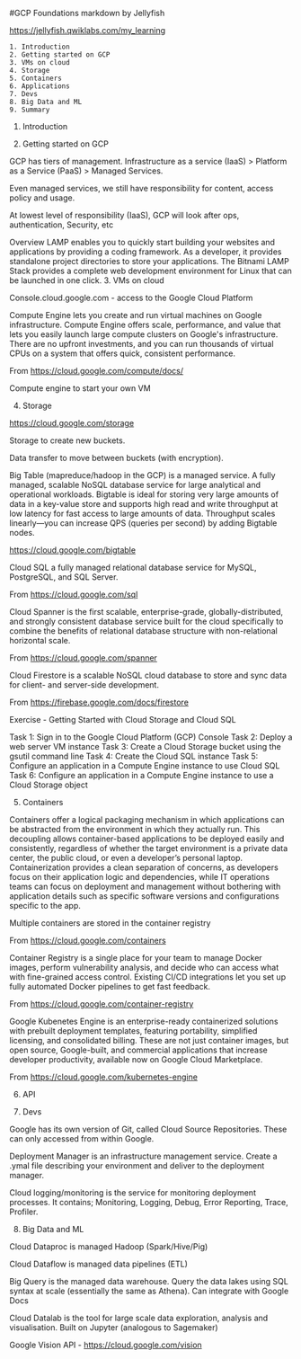 #GCP Foundations markdown by Jellyfish

https://jellyfish.qwiklabs.com/my_learning
	
	1. Introduction
	2. Getting started on GCP
	3. VMs on cloud
	4. Storage
	5. Containers
	6. Applications
	7. Devs
	8. Big Data and ML
	9. Summary

1. Introduction



2. Getting started on GCP

GCP has tiers of management. Infrastructure as a service (IaaS) > Platform as a Service (PaaS) > Managed Services.

Even managed services, we still have responsibility for content, access policy and usage. 

At lowest level of responsibility (IaaS), GCP will look after ops, authentication, Security, etc

Overview
LAMP enables you to quickly start building your websites and applications by providing a coding framework. As a developer, it provides standalone project directories to store your applications. The Bitnami LAMP Stack provides a complete web development environment for Linux that can be launched in one click.
3. VMs on cloud

Console.cloud.google.com - access to the Google Cloud Platform

Compute Engine lets you create and run virtual machines on Google infrastructure. Compute Engine offers scale, performance, and value that lets you easily launch large compute clusters on Google's infrastructure. There are no upfront investments, and you can run thousands of virtual CPUs on a system that offers quick, consistent performance.

From <https://cloud.google.com/compute/docs/> 

Compute engine to start your own VM

4. Storage

https://cloud.google.com/storage

Storage to create new buckets. 



Data transfer to move between buckets (with encryption). 

Big Table (mapreduce/hadoop in the GCP) is a managed service. 
A fully managed, scalable NoSQL database service for large analytical and operational workloads. Bigtable is ideal for storing very large amounts of data in a key-value store and supports high read and write throughput at low latency for fast access to large amounts of data. Throughput scales linearly—you can increase QPS (queries per second) by adding Bigtable nodes. 

https://cloud.google.com/bigtable

Cloud SQL a fully managed relational database service for MySQL, PostgreSQL, and SQL Server.

From <https://cloud.google.com/sql> 

Cloud Spanner is the first scalable, enterprise-grade, globally-distributed, and strongly consistent database service built for the cloud specifically to combine the benefits of relational database structure with non-relational horizontal scale. 

From <https://cloud.google.com/spanner> 

Cloud Firestore is a scalable NoSQL cloud database to store and sync data for client- and server-side development.

From <https://firebase.google.com/docs/firestore> 

Exercise - Getting Started with Cloud Storage and Cloud SQL

Task 1: Sign in to the Google Cloud Platform (GCP) Console
Task 2: Deploy a web server VM instance
Task 3: Create a Cloud Storage bucket using the gsutil command line
Task 4: Create the Cloud SQL instance
Task 5: Configure an application in a Compute Engine instance to use Cloud SQL
Task 6: Configure an application in a Compute Engine instance to use a Cloud Storage object

5. Containers

Containers offer a logical packaging mechanism in which applications can be abstracted from the environment in which they actually run. This decoupling allows container-based applications to be deployed easily and consistently, regardless of whether the target environment is a private data center, the public cloud, or even a developer’s personal laptop. Containerization provides a clean separation of concerns, as developers focus on their application logic and dependencies, while IT operations teams can focus on deployment and management without bothering with application details such as specific software versions and configurations specific to the app. 

Multiple containers are stored in the container registry

From <https://cloud.google.com/containers> 

Container Registry is a single place for your team to manage Docker images, perform vulnerability analysis, and decide who can access what with fine-grained access control. Existing CI/CD integrations let you set up fully automated Docker pipelines to get fast feedback.

From <https://cloud.google.com/container-registry> 

Google Kubenetes Engine is an enterprise-ready containerized solutions with prebuilt deployment templates, featuring portability, simplified licensing, and consolidated billing. These are not just container images, but open source, Google-built, and commercial applications that increase developer productivity, available now on Google Cloud Marketplace.

From <https://cloud.google.com/kubernetes-engine> 

6. API



7. Devs

Google has its own version of Git, called Cloud Source Repositories. These can only accessed from within Google.

Deployment Manager is an infrastructure management service. Create a .ymal file describing your environment and deliver to the deployment manager.

Cloud logging/monitoring is the service for monitoring deployment processes. It contains; Monitoring, Logging, Debug, Error Reporting, Trace, Profiler.  

8. Big Data and ML



Cloud Dataproc is managed Hadoop (Spark/Hive/Pig)

Cloud Dataflow is managed data pipelines (ETL)

Big Query is the managed data warehouse. Query the data lakes using SQL syntax at scale (essentially the same as Athena). Can integrate with Google Docs

Cloud Datalab is the tool for large scale data exploration, analysis and visualisation. Built on Jupyter (analogous to Sagemaker)




Google Vision API -  https://cloud.google.com/vision
